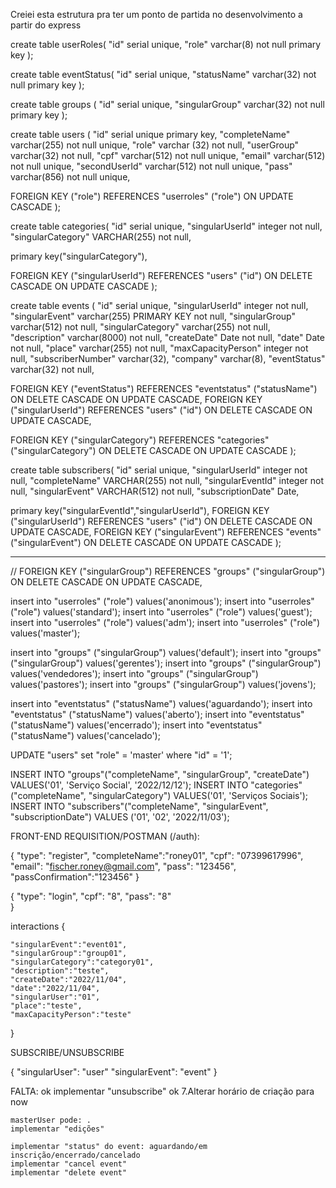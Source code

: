 Creiei esta estrutura pra ter um ponto de partida no desenvolvimento a partir do express

create table userRoles(
"id" serial unique,
"role" varchar(8) not null primary key
);

create table eventStatus(
"id" serial unique,
"statusName" varchar(32) not null primary key
);

create table groups (
"id" serial unique,
"singularGroup" varchar(32) not null primary key
);

create table users (
"id" serial unique primary key,
"completeName" varchar(255) not null unique,
"role" varchar (32) not null,
"userGroup" varchar(32) not null,
"cpf" varchar(512) not null unique,
"email" varchar(512) not null unique,
"secondUserId" varchar(512) not null unique,
"pass" varchar(856) not null unique,

FOREIGN KEY ("role") REFERENCES "userroles" ("role") ON UPDATE CASCADE
);

create table categories(
"id" serial unique,
"singularUserId" integer not null,
"singularCategory" VARCHAR(255) not null,

primary key("singularCategory"),

FOREIGN KEY ("singularUserId") REFERENCES "users" ("id") ON DELETE CASCADE ON UPDATE CASCADE
);

create table events (
"id" serial unique,
"singularUserId" integer not null,
"singularEvent" varchar(255) PRIMARY KEY not null,
"singularGroup" varchar(512) not null,
"singularCategory" varchar(255) not null,
"description" varchar(8000) not null,
"createDate" Date not null,
"date" Date not null,
"place" varchar(255) not null,
"maxCapacityPerson" integer not null,
"subscriberNumber" varchar(32),
"company" varchar(8),
"eventStatus" varchar(32) not null,

FOREIGN KEY ("eventStatus") REFERENCES "eventstatus" ("statusName") ON DELETE CASCADE ON UPDATE CASCADE,
FOREIGN KEY ("singularUserId") REFERENCES "users" ("id") ON DELETE CASCADE ON UPDATE CASCADE,

FOREIGN KEY ("singularCategory") REFERENCES "categories" ("singularCategory") ON DELETE CASCADE ON UPDATE CASCADE
);


create table subscribers(
"id" serial unique,
"singularUserId" integer not null,
"completeName" VARCHAR(255) not null,
"singularEventId" integer not null,
"singularEvent" VARCHAR(512) not null,
"subscriptionDate" Date,

primary key("singularEventId","singularUserId"),
FOREIGN KEY ("singularUserId") REFERENCES "users" ("id") ON DELETE CASCADE ON UPDATE CASCADE,
FOREIGN KEY ("singularEvent") REFERENCES "events" ("singularEvent") ON DELETE CASCADE ON UPDATE CASCADE
);

---

// FOREIGN KEY ("singularGroup") REFERENCES "groups" ("singularGroup") ON DELETE CASCADE ON UPDATE CASCADE,


insert into "userroles" ("role") values('anonimous');
insert into "userroles" ("role") values('standard');
insert into "userroles" ("role") values('guest');
insert into "userroles" ("role") values('adm');
insert into "userroles" ("role") values('master');

insert into "groups" ("singularGroup") values('default');
insert into "groups" ("singularGroup") values('gerentes');
insert into "groups" ("singularGroup") values('vendedores');
insert into "groups" ("singularGroup") values('pastores');
insert into "groups" ("singularGroup") values('jovens');

insert into "eventstatus" ("statusName") values('aguardando');
insert into "eventstatus" ("statusName") values('aberto');
insert into "eventstatus" ("statusName") values('encerrado');
insert into "eventstatus" ("statusName") values('cancelado');

UPDATE "users" set "role" = 'master' where "id" = '1';

INSERT INTO "groups"("completeName", "singularGroup", "createDate") VALUES('01', 'Serviço Social', '2022/12/12');
INSERT INTO "categories"("completeName", "singularCategory") VALUES('01', 'Serviços Sociais');
INSERT INTO "subscribers"("completeName", "singularEvent", "subscriptionDate") VALUES ('01', '02', '2022/11/03');

FRONT-END REQUISITION/POSTMAN (/auth):

{
"type": "register",
"completeName":"roney01",
"cpf": "07399617996",
"email": "fischer.roney@gmail.com",
"pass": "123456",
"passConfirmation":"123456"
}

{
"type": "login",
"cpf": "8",
"pass": "8"  
}

interactions
{

    "singularEvent":"event01",
    "singularGroup":"group01",
    "singularCategory":"category01",
    "description":"teste",
    "createDate":"2022/11/04",
    "date":"2022/11/04",
    "singularUser":"01",
    "place":"teste",
    "maxCapacityPerson":"teste"

}

SUBSCRIBE/UNSUBSCRIBE

{
"singularUser": "user"
"singularEvent": "event"
}

FALTA:
ok implementar "unsubscribe"
ok 7.Alterar horário de criação para now

    masterUser pode: .
    implementar "edições"

    implementar "status" do event: aguardando/em inscrição/encerrado/cancelado
    implementar "cancel event"
    implementar "delete event"
